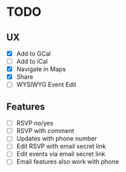 # TODO

## UX
- [x] Add to GCal
- [ ] Add to iCal
- [x] Navigate in Maps
- [x] Share
- [ ] WYSIWYG Event Edit

## Features
- [ ] RSVP no/yes
- [ ] RSVP with comment
- [ ] Updates with phone number
- [ ] Edit RSVP with email secret link
- [ ] Edit events via email secret link
- [ ] Email features also work with phone
